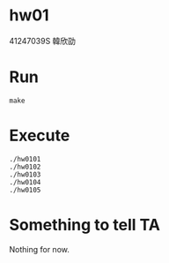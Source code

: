 # hw01

41247039S 韓欣劭

# Run

```
make
```

# Execute

```
./hw0101
./hw0102
./hw0103
./hw0104
./hw0105
```

# Something to tell TA

Nothing for now.

